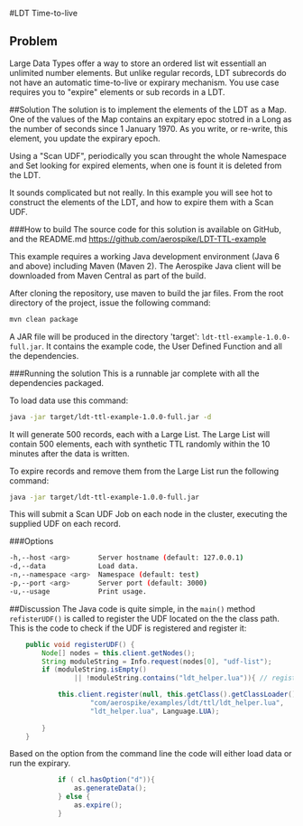 #LDT Time-to-live

## Problem
Large Data Types offer a way to store an ordered list wit essentiall an unlimited number elements. But unlike regular records, LDT subrecords do not have an automatic time-to-live or expirary mechanism. You use case requires you to "expire" elements or sub records in a LDT.

##Solution
The solution is to implement the elements of the LDT as a Map. One of the values of the Map contains an expitary epoc stotred in a Long as the number of seconds since 1 January 1970. As you write, or re-write, this element, you update the expirary epoch.

Using a "Scan UDF", periodically you scan throught the whole Namespace and Set looking for expired elements, when one is fount it is deleted from the LDT.

It sounds complicated but not really. In this example you will see hot to construct the elements of the LDT, and how to expire them with a Scan UDF.

###How to build
The source code for this solution is available on GitHub, and the README.md 
https://github.com/aerospike/LDT-TTL-example 

This example requires a working Java development environment (Java 6 and above) including Maven (Maven 2). The Aerospike Java client will be downloaded from Maven Central as part of the build.

After cloning the repository, use maven to build the jar files. From the root directory of the project, issue the following command:
```bash
mvn clean package
```
A JAR file will be produced in the directory 'target': `ldt-ttl-example-1.0.0-full.jar`. It contains the example code, the User Defined Function and all the dependencies.

###Running the solution
This is a runnable jar complete with all the dependencies packaged.

To load data use this command:
```bash
java -jar target/ldt-ttl-example-1.0.0-full.jar -d
```
It will generate 500 records, each with a Large List. The Large List will contain 500 elements, each with synthetic TTL randomly within the 10 minutes after the data is written.

To expire records and remove them from the Large List run the following command:
```bash
java -jar target/ldt-ttl-example-1.0.0-full.jar 
```
This will submit a Scan UDF Job on each node in the cluster, executing the supplied UDF on each record.

###Options
```bash
-h,--host <arg>       Server hostname (default: 127.0.0.1)
-d,--data             Load data.
-n,--namespace <arg>  Namespace (default: test)
-p,--port <arg>       Server port (default: 3000)
-u,--usage            Print usage.
```

##Discussion
The Java code is quite simple, in the `main()` method `refisterUDF()` is called to register the UDF located on the the class path. This is the code to check if the UDF is registered and register it:
```java
	public void registerUDF() {
		Node[] nodes = this.client.getNodes();
		String moduleString = Info.request(nodes[0], "udf-list");
		if (moduleString.isEmpty()
				|| !moduleString.contains("ldt_helper.lua")){ // register the udf module

			this.client.register(null, this.getClass().getClassLoader(), 
					"com/aerospike/examples/ldt/ttl/ldt_helper.lua", 
					"ldt_helper.lua", Language.LUA);
			
		}
	}
```

Based on the option from the command line the code will either load data or run the expirary.

```java
			if ( cl.hasOption("d")){
				as.generateData();
			} else {
				as.expire();
			}

```
